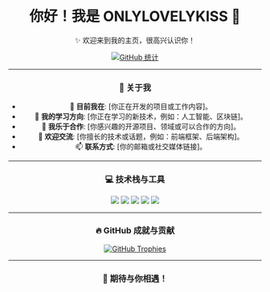 <div align="center">

# 你好！我是 ONLYLOVELYKISS 👋

✨ 欢迎来到我的主页，很高兴认识你！

[![GitHub 统计](https://github-readme-stats.vercel.app/api?username=ONLYLOVELYKISS&show_icons=true&theme=dracula)](https://github.com/anuraghazra/github-readme-stats)

---

### 🚀 关于我

- 🔭 **目前我在**: [你正在开发的项目或工作内容]。
- 🌱 **我的学习方向**: [你正在学习的新技术，例如：人工智能、区块链]。
- 👯 **我乐于合作**: [你感兴趣的开源项目、领域或可以合作的方向]。
- 💬 **欢迎交流**: [你擅长的技术或话题，例如：前端框架、后端架构]。
- 📫 **联系方式**: [你的邮箱或社交媒体链接]。

---

### 💻 技术栈与工具

<p align="center">
  <img src="https://img.shields.io/badge/-Python-3776AB?style=flat&logo=python&logoColor=white" />
  <img src="https://img.shields.io/badge/-JavaScript-F7DF1E?style=flat&logo=javascript&logoColor=black" />
  <img src="https://img.shields.io/badge/-React-61DAFB?style=flat&logo=react&logoColor=black" />
  <img src="https://img.shields.io/badge/-Vue.js-4FC08D?style=flat&logo=vue.js&logoColor=white" />
  <img src="https://img.shields.io/badge/-Node.js-339933?style=flat&logo=node.js&logoColor=white" />
</p>

---

### 🔥 GitHub 成就与贡献

[![GitHub Trophies](https://github-profile-trophy.vercel.app/?username=ONLYLOVELYKISS&theme=dracula)](https://github.com/ryo-ma/github-profile-trophy)

---

### 👀 期待与你相遇！

</div>
